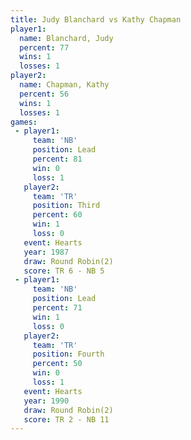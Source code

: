 ```yaml
---
title: Judy Blanchard vs Kathy Chapman
player1:               
  name: Blanchard, Judy
  percent: 77          
  wins: 1              
  losses: 1            
player2:               
  name: Chapman, Kathy 
  percent: 56          
  wins: 1              
  losses: 1            
games:
 - player1:        
     team: 'NB'    
     position: Lead
     percent: 81   
     win: 0        
     loss: 1       
   player2:         
     team: 'TR'     
     position: Third
     percent: 60    
     win: 1         
     loss: 0        
   event: Hearts       
   year: 1987          
   draw: Round Robin(2)
   score: TR 6 - NB 5  
 - player1:        
     team: 'NB'    
     position: Lead
     percent: 71   
     win: 1        
     loss: 0       
   player2:          
     team: 'TR'      
     position: Fourth
     percent: 50     
     win: 0          
     loss: 1         
   event: Hearts       
   year: 1990          
   draw: Round Robin(2)
   score: TR 2 - NB 11 
---
```

